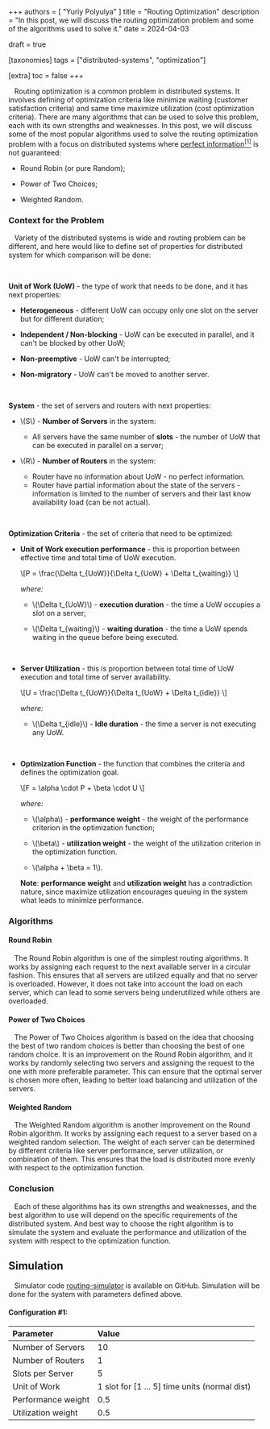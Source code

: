 +++
authors = [ "Yuriy Polyulya" ]
title = "Routing Optimization"
description = "In this post, we will discuss the routing optimization problem and some of the algorithms used to solve it."
date = 2024-04-03

draft = true

[taxonomies]
tags = ["distributed-systems", "optimization"]

[extra]
toc = false
+++


&nbsp;&nbsp; Routing optimization is a common problem in distributed systems. It involves defining of optimization criteria like minimize waiting (customer satisfaction criteria) and same time maximize utilization (cost optimization criteria). There are many algorithms that can be used to solve this problem, each with its own strengths and weaknesses. In this post, we will discuss some of the most popular algorithms used to solve the routing optimization problem with a focus on distributed systems where [perfect information<sup>[1]</sup>](https://en.wikipedia.org/wiki/Perfect_information) is not guaranteed:

* Round Robin (or pure Random);

* Power of Two Choices;

* Weighted Random.

### Context for the Problem

&nbsp;&nbsp; Variety of the distributed systems is wide and routing problem can be different, and here would like to define set of properties for distributed system for which comparison will be done:

&nbsp;

**Unit of Work (UoW)** - the type of work that needs to be done, and it has next properties:

* **Heterogeneous** - different UoW can occupy only one slot on the server but for different duration;

* **Independent / Non-blocking** - UoW can be executed in parallel, and it can't be blocked by other UoW;

* **Non-preemptive** - UoW can't be interrupted;

* **Non-migratory** - UoW can't be moved to another server.

&nbsp;

**System** - the set of servers and routers with next properties:

* \\(S\\) - **Number of Servers** in the system:
  * All servers have the same number of **slots** - the number of UoW that can be executed in parallel on a server;

* \\(R\\) - **Number of Routers** in the system:
  * Router have no information about UoW - no perfect information. 
  * Router have partial information about the state of the servers - information is limited to the number of servers and their last know availability load (can be not actual).

&nbsp;

**Optimization Criteria** - the set of criteria that need to be optimized: 

* **Unit of Work execution performance** - this is proportion between effective time and total time of UoW execution.

  \\[P = \frac{\Delta t_{UoW}}{\Delta t_{UoW} + \Delta t_{waiting}} \\]

  _where:_ 
    * \\(\Delta t_{UoW}\\) - **execution duration** - the time a UoW occupies a slot on a server;
  
    * \\(\Delta t_{waiting}\\) - **waiting duration** - the time a UoW spends waiting in the queue before being executed.

&nbsp;

* **Server Utilization** - this is proportion between total time of UoW execution and total time of server availability.

  \\[U = \frac{\Delta t_{UoW}}{\Delta t_{UoW} + \Delta t_{idle}} \\]

  _where:_ 
    * \\(\Delta t_{idle}\\) - **Idle duration** - the time a server is not executing any UoW.

&nbsp;

* **Optimization Function** - the function that combines the criteria and defines the optimization goal.

  \\[F = \alpha \cdot P + \beta \cdot U \\]

  _where:_ 
    * \\(\alpha\\) - **performance weight** - the weight of the performance criterion in the optimization function;
  
    * \\(\beta\\) - **utilization weight** - the weight of the utilization criterion in the optimization function.

    *  \\(\alpha + \beta = 1\\). 


  **Note**: **performance weight** and **utilization weight** has a contradiction nature, since maximize utilization encourages queuing in the system what leads to minimize performance.

### Algorithms

#### Round Robin

&nbsp;&nbsp; The Round Robin algorithm is one of the simplest routing algorithms. It works by assigning each request to the next available server in a circular fashion. This ensures that all servers are utilized equally and that no server is overloaded. However, it does not take into account the load on each server, which can lead to some servers being underutilized while others are overloaded.

#### Power of Two Choices

&nbsp;&nbsp; The Power of Two Choices algorithm is based on the idea that choosing the best of two random choices is better than choosing the best of one random choice. It is an improvement on the Round Robin algorithm, and it works by randomly selecting two servers and assigning the request to the one with more preferable parameter. This can ensure that the optimal server is chosen more often, leading to better load balancing and utilization of the servers. 

#### Weighted Random

&nbsp;&nbsp; The Weighted Random algorithm is another improvement on the Round Robin algorithm. It works by assigning each request to a server based on a weighted random selection. The weight of each server can be determined by different criteria like server performance, server utilization, or combination of them. This ensures that the load is distributed more evenly with respect to the optimization function.


### Conclusion

&nbsp;&nbsp; Each of these algorithms has its own strengths and weaknesses, and the best algorithm to use will depend on the specific requirements of the distributed system. And best way to choose the right algorithm is to simulate the system and evaluate the performance and utilization of the system with respect to the optimization function.

## Simulation

&nbsp;&nbsp; Simulator code [routing-simulator](https://github.com/immediatus/routing-simulator) is available on GitHub. Simulation will be done for the system with parameters defined above.

#### Configuration #1:

| Parameter | Value                                        |
| :-------- |:---------------------------------------------|
| Number of Servers | 10                                           |
| Number of Routers | 1                                            |
| Slots per Server | 5                                            |
| Unit of Work | 1 slot for [1 ... 5] time units (normal dist)|
| Performance weight | 0.5                                          |
| Utilization weight | 0.5                                          |
